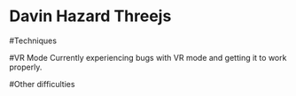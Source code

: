 # Davin Hazard Threejs

#Techniques

#VR Mode
Currently experiencing bugs with VR mode and getting it to work properly. 

#Other difficulties 
